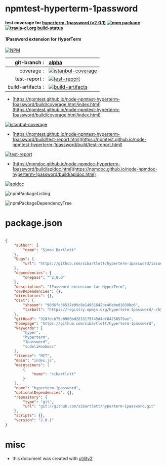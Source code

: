 # npmtest-hyperterm-1password

#### test coverage for  [hyperterm-1password (v2.0.1)](https://github.com/sibartlett/hyperterm-1password)  [![npm package](https://img.shields.io/npm/v/npmtest-hyperterm-1password.svg?style=flat-square)](https://www.npmjs.org/package/npmtest-hyperterm-1password) [![travis-ci.org build-status](https://api.travis-ci.org/npmtest/node-npmtest-hyperterm-1password.svg)](https://travis-ci.org/npmtest/node-npmtest-hyperterm-1password)

#### 1Password extension for HyperTerm

[![NPM](https://nodei.co/npm/hyperterm-1password.png?downloads=true&downloadRank=true&stars=true)](https://www.npmjs.com/package/hyperterm-1password)

| git-branch : | [alpha](https://github.com/npmtest/node-npmtest-hyperterm-1password/tree/alpha)|
|--:|:--|
| coverage : | [![istanbul-coverage](https://npmtest.github.io/node-npmtest-hyperterm-1password/build/coverage.badge.svg)](https://npmtest.github.io/node-npmtest-hyperterm-1password/build/coverage.html/index.html)|
| test-report : | [![test-report](https://npmtest.github.io/node-npmtest-hyperterm-1password/build/test-report.badge.svg)](https://npmtest.github.io/node-npmtest-hyperterm-1password/build/test-report.html)|
| build-artifacts : | [![build-artifacts](https://npmtest.github.io/node-npmtest-hyperterm-1password/glyphicons_144_folder_open.png)](https://github.com/npmtest/node-npmtest-hyperterm-1password/tree/gh-pages/build)|

- [https://npmtest.github.io/node-npmtest-hyperterm-1password/build/coverage.html/index.html](https://npmtest.github.io/node-npmtest-hyperterm-1password/build/coverage.html/index.html)

[![istanbul-coverage](https://npmtest.github.io/node-npmtest-hyperterm-1password/build/screenCapture.buildCi.browser.%252Ftmp%252Fbuild%252Fcoverage.lib.html.png)](https://npmtest.github.io/node-npmtest-hyperterm-1password/build/coverage.html/index.html)

- [https://npmtest.github.io/node-npmtest-hyperterm-1password/build/test-report.html](https://npmtest.github.io/node-npmtest-hyperterm-1password/build/test-report.html)

[![test-report](https://npmtest.github.io/node-npmtest-hyperterm-1password/build/screenCapture.buildCi.browser.%252Ftmp%252Fbuild%252Ftest-report.html.png)](https://npmtest.github.io/node-npmtest-hyperterm-1password/build/test-report.html)

- [https://npmdoc.github.io/node-npmdoc-hyperterm-1password/build/apidoc.html](https://npmdoc.github.io/node-npmdoc-hyperterm-1password/build/apidoc.html)

[![apidoc](https://npmdoc.github.io/node-npmdoc-hyperterm-1password/build/screenCapture.buildCi.browser.%252Ftmp%252Fbuild%252Fapidoc.html.png)](https://npmdoc.github.io/node-npmdoc-hyperterm-1password/build/apidoc.html)

![npmPackageListing](https://npmtest.github.io/node-npmtest-hyperterm-1password/build/screenCapture.npmPackageListing.svg)

![npmPackageDependencyTree](https://npmtest.github.io/node-npmtest-hyperterm-1password/build/screenCapture.npmPackageDependencyTree.svg)



# package.json

```json

{
    "author": {
        "name": "Simon Bartlett"
    },
    "bugs": {
        "url": "https://github.com/sibartlett/hyperterm-1password/issues"
    },
    "dependencies": {
        "onepass": "^2.0.0"
    },
    "description": "1Password extension for HyperTerm",
    "devDependencies": {},
    "directories": {},
    "dist": {
        "shasum": "90d6fc36537e99c8e14931642bc46ebed1030bc6",
        "tarball": "https://registry.npmjs.org/hyperterm-1password/-/hyperterm-1password-2.0.1.tgz"
    },
    "gitHead": "928fdcb75e0980bd2833175f45d4ef04258579ae",
    "homepage": "https://github.com/sibartlett/hyperterm-1password",
    "keywords": [
        "hyper",
        "hyperterm",
        "1password",
        "sudolikeaboss"
    ],
    "license": "MIT",
    "main": "index.js",
    "maintainers": [
        {
            "name": "sibartlett"
        }
    ],
    "name": "hyperterm-1password",
    "optionalDependencies": {},
    "repository": {
        "type": "git",
        "url": "git://github.com/sibartlett/hyperterm-1password.git"
    },
    "scripts": {},
    "version": "2.0.1"
}
```



# misc
- this document was created with [utility2](https://github.com/kaizhu256/node-utility2)
